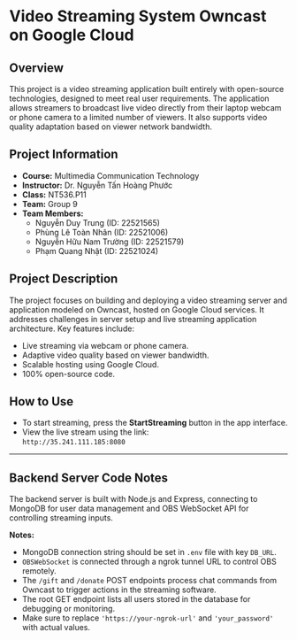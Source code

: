 # Video Streaming System Owncast on Google Cloud

## Overview

This project is a video streaming application built entirely with open-source technologies, designed to meet real user requirements. The application allows streamers to broadcast live video directly from their laptop webcam or phone camera to a limited number of viewers. It also supports video quality adaptation based on viewer network bandwidth.

## Project Information

- **Course:** Multimedia Communication Technology  
- **Instructor:** Dr. Nguyễn Tấn Hoàng Phước  
- **Class:** NT536.P11  
- **Team:** Group 9  
- **Team Members:**  
  - Nguyễn Duy Trung (ID: 22521565)  
  - Phùng Lê Toàn Nhân (ID: 22521006)  
  - Nguyễn Hữu Nam Trường (ID: 22521579)  
  - Phạm Quang Nhật (ID: 22521024)

## Project Description

The project focuses on building and deploying a video streaming server and application modeled on Owncast, hosted on Google Cloud services. It addresses challenges in server setup and live streaming application architecture. Key features include:  
- Live streaming via webcam or phone camera.  
- Adaptive video quality based on viewer bandwidth.  
- Scalable hosting using Google Cloud.  
- 100% open-source code.

## How to Use

- To start streaming, press the **StartStreaming** button in the app interface.  
- View the live stream using the link:  
  `http://35.241.111.185:8080`

---

## Backend Server Code Notes

The backend server is built with Node.js and Express, connecting to MongoDB for user data management and OBS WebSocket API for controlling streaming inputs.


**Notes:**

- MongoDB connection string should be set in `.env` file with key `DB_URL`.
- `OBSWebSocket` is connected through a ngrok tunnel URL to control OBS remotely.
- The `/gift` and `/donate` POST endpoints process chat commands from Owncast to trigger actions in the streaming software.
- The root GET endpoint lists all users stored in the database for debugging or monitoring.
- Make sure to replace `'https://your-ngrok-url'` and `'your_password'` with actual values.

